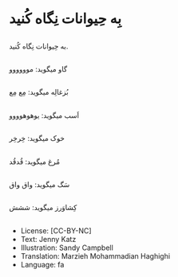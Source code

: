 # بِه حِیوانات نِگاه کُنید

##
به حِیوانات نِگاه کُنید.

##
گاو میگوید: موووووو

##
بُزغالِه میگوید: مِع مِع

##
اَسب میگوید: یوهوهوووو

##
خوک میگوید: خِرخِر

##
مُرغ میگوید: قُدقُد

##
سَگ میگوید: واق واق

##
کِشاوَرز میگوید: ششش

##
* License: [CC-BY-NC]
* Text: Jenny Katz
* Illustration: Sandy Campbell
* Translation: Marzieh Mohammadian Haghighi
* Language: fa
